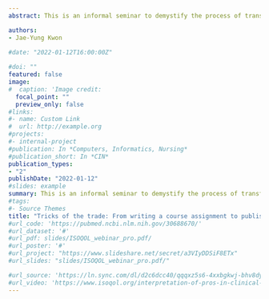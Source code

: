 ```yaml
---
abstract: This is an informal seminar to demystify the process of transforming a course assignment commentary into a one that is ready for publication.

authors: 
- Jae-Yung Kwon
  
#date: "2022-01-12T16:00:00Z"

#doi: ""
featured: false
image:
#  caption: 'Image credit: 
  focal_point: ""
  preview_only: false
#links:
#- name: Custom Link
#  url: http://example.org
#projects:
#- internal-project
#publication: In *Computers, Informatics, Nursing*
#publication_short: In *CIN*
publication_types:
- "2"
publishDate: "2022-01-12"
#slides: example
summary: This is an informal seminar to demystify the process of transforming a course assignment commentary into a one that is ready for publication. This presentation will also provide tips and tricks to overcome writing fears and address common early career obstacles when it comes to writing. [Join Zoom  link on Jan 12 4pm PST](https://uvic.zoom.us/j/84471360852?pwd=UFRrNTh1dnluOTcxOVViWnRXdFdOQT09) passcode 131726
#tags:
#- Source Themes
title: "Tricks of the trade: From writing a course assignment to publishing a commentary""
#url_code: 'https://pubmed.ncbi.nlm.nih.gov/30688670/'
#url_dataset: '#'
#url_pdf: slides/ISOQOL_webinar_pro.pdf/
#url_poster: '#'
#url_project: "https://www.slideshare.net/secret/a3VIyDDSiF8ETx"
#url_slides: "slides/ISOQOL_webinar_pro.pdf/"

#url_source: 'https://ln.sync.com/dl/d2c6dcc40/qqqxz5s6-4xxbgkwj-bhv8dyet-a8y3pvey'
#url_video: 'https://www.isoqol.org/interpretation-of-pros-in-clinical-practice-solutions-for-assessing-change-and-diverse-people/'
---
```

